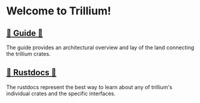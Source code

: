 # Welcome to Trillium!

## [📖 Guide 📖](https://trillium.rs/)

The guide provides an architectural overview and lay of the land
connecting the trillium crates.

## [📑 Rustdocs 📑](https://docs.trillium.rs)

The rustdocs represent the best way to learn about any of trillium's
individual crates and the specific interfaces.
